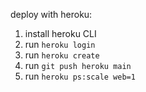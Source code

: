 deploy with heroku:

1) install heroku CLI
2) run `heroku login`
3) run `heroku create`
4) run `git push heroku main`
5) run `heroku ps:scale web=1`

